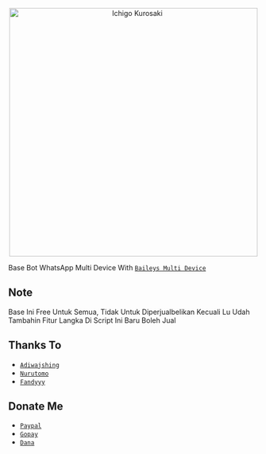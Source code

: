 <p align="center">
<img src="https://telegra.ph/file/5bd80998f8262a0a5e64f.jpg" alt="Ichigo Kurosaki" width="500"/>

Base Bot WhatsApp Multi Device With [`Baileys Multi Device`](https://github.com/adiwajshing)

## Note
Base Ini Free Untuk Semua, Tidak Untuk Diperjualbelikan Kecuali Lu Udah Tambahin Fitur Langka Di Script Ini Baru Boleh Jual

## Thanks To
* [`Adiwajshing`](https://github.com/adiwajshing)
* [`Nurutomo`](https://github.com/Nurutomo)
* [`Fandyyy`](https://github.com/FBOTZ-YT)

## Donate Me
* [`Paypal`](https://paypal.me/nzrlafndi)
* [`Gopay`](https://telegra.ph/file/4abd43eeab0c17edebff2.jpg)
* [`Dana`](https://telegra.ph/file/5bd80998f8262a0a5e64f.jpg)


